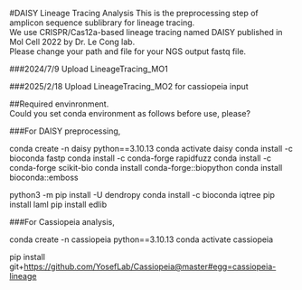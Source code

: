 #DAISY Lineage Tracing Analysis
This is the preprocessing step of amplicon sequence sublibrary for lineage tracing.  
We use CRISPR/Cas12a-based lineage tracing named DAISY published in Mol Cell 2022 by Dr. Le Cong lab.  
Please change your path and file for your NGS output fastq file.  


###2024/7/9 Upload LineageTracing_MO1


###2025/2/18 Upload LineageTracing_MO2 for cassiopeia input


##Required envinronment.  
Could you set conda environment as follows before use, please?

###For DAISY preprocessing,

conda create -n daisy python==3.10.13
conda activate daisy
conda install -c bioconda fastp
conda install -c conda-forge rapidfuzz 
conda install -c conda-forge scikit-bio
conda install conda-forge::biopython
conda install bioconda::emboss

python3 -m pip install -U dendropy
conda install -c bioconda iqtree
pip install laml
pip install edlib

###For Cassiopeia analysis,

conda create -n cassiopeia python==3.10.13
conda activate cassiopeia

pip install git+https://github.com/YosefLab/Cassiopeia@master#egg=cassiopeia-lineage

